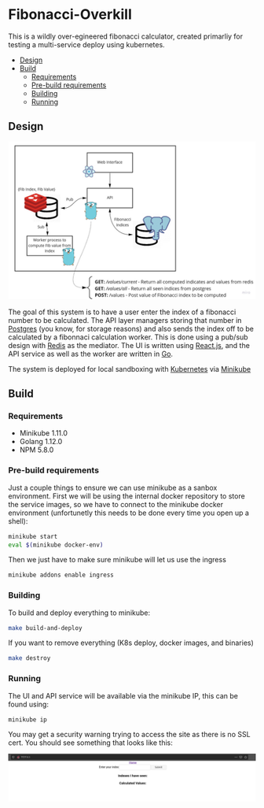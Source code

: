 # Fibonacci-Overkill

This is a wildly over-egineered fibonacci calculator, created primarliy for testing a multi-service deploy using kubernetes. 

- [Design](#design)
- [Build](#build)
  * [Requirements](#requirements)
  * [Pre-build requirements](#pre-build-requirements)
  * [Building](#building)
  * [Running](#running)

## Design
![Design Diagram](assets/diag.jpg?raw=true "Diagram")

The goal of this system is to have a user enter the index of a fibonacci number to be calculated. The API layer managers storing that number in [Postgres](https://www.postgresql.org/) (you know, for storage reasons) and also sends the index off to be calculated by a fibonnaci calculation worker. This is done using a pub/sub design with [Redis](https://redis.io/) as the mediator. The UI is written using [React.js](https://reactjs.org/), and the API service as well as the worker are written in [Go](https://golang.org/).

The system is deployed for local sandboxing with [Kubernetes](https://kubernetes.io/) via [Minikube](https://kubernetes.io/docs/tasks/tools/install-minikube/)

## Build
### Requirements
- Minikube 1.11.0
- Golang 1.12.0
- NPM 5.8.0

### Pre-build requirements
Just a couple things to ensure we can use minikube as a sanbox environment. First we will be using the internal docker repository to store the service images, so we have to connect to the minikube docker environment (unfortunetly this needs to be done every time you open up a shell):

```bash
minikube start
eval $(minikube docker-env)
```

Then we just have to make sure minikube will let us use the ingress

```bash
minikube addons enable ingress
```
### Building
To build and deploy everything to minikube:

```bash
make build-and-deploy
```
If you want to remove everything (K8s deploy, docker images, and binaries)
```bash
make destroy
```
### Running
The  UI and API service will be available via the minikube IP, this can be found using:
```bash
minikube ip
```
You may get a security warning trying to access the site as there is no SSL cert. You should see something that looks like this:

![UI](assets/ui.png?raw=true "UI")

